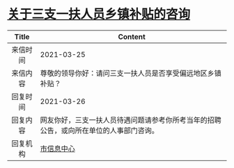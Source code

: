 # <a href="http://www.shangluo.gov.cn/zmhd/ldxxxx.jsp?urltype=leadermail.LeaderMailContentUrl&wbtreeid=1112&leadermailid=7072">关于三支一扶人员乡镇补贴的咨询</a>
| Title |                        Content                         |
|:-----:|--------------------------------------------------------|
| 来信时间  | 2021-03-25                                             |
| 来信内容  | 尊敬的领导你好：请问三支一扶人员是否享受偏远地区乡镇补贴？                          |
| 回复时间  | 2021-03-26                                             |
| 回复内容  | 网友你好，三支一扶人员待遇问题请参考你所考当年的招聘公告，或向所在单位的人事部门咨询。            |
| 回复机构  | <a href="../../categories/agencies/市信息中心.md">市信息中心</a> |